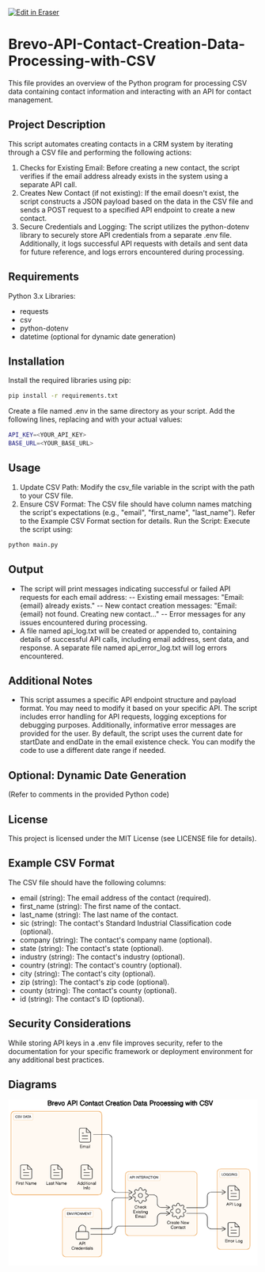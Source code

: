 <p><a target="_blank" href="https://app.eraser.io/workspace/QubUJbw5JUYWaFWjMIRj" id="edit-in-eraser-github-link"><img alt="Edit in Eraser" src="https://firebasestorage.googleapis.com/v0/b/second-petal-295822.appspot.com/o/images%2Fgithub%2FOpen%20in%20Eraser.svg?alt=media&amp;token=968381c8-a7e7-472a-8ed6-4a6626da5501"></a></p>

# Brevo-API-Contact-Creation-Data-Processing-with-CSV
This file provides an overview of the Python program for processing CSV data containing contact information and interacting with an API for contact management.

## Project Description
This script automates creating contacts in a CRM system by iterating through a CSV file and performing the following actions:

1. Checks for Existing Email: Before creating a new contact, the script verifies if the email address already exists in the system using a separate API call.
2. Creates New Contact (if not existing): If the email doesn't exist, the script constructs a JSON payload based on the data in the CSV file and sends a POST request to a specified API endpoint to create a new contact.
3. Secure Credentials and Logging: The script utilizes the python-dotenv library to securely store API credentials from a separate .env file. Additionally, it logs successful API requests with details and sent data for future reference, and logs errors encountered during processing.
## Requirements
Python 3.x
Libraries:

- requests
- csv
- python-dotenv
- datetime (optional for dynamic date generation)
## Installation
Install the required libraries using pip:

```bash
pip install -r requirements.txt
```
Create a file named .env in the same directory as your script. Add the following lines, replacing  and  with your actual values:

```bash
API_KEY=<YOUR_API_KEY>
BASE_URL=<YOUR_BASE_URL>
```
## Usage
1. Update CSV Path: Modify the csv_file variable in the script with the path to your CSV file.
2. Ensure CSV Format: The CSV file should have column names matching the script's expectations (e.g., "email", "first_name", "last_name"). Refer to the Example CSV Format section for details.
Run the Script: Execute the script using:

```bash
python main.py
```
## Output
- The script will print messages indicating successful or failed API requests for each email address:
-- Existing email messages: "Email: {email} already exists."
-- New contact creation messages: "Email: {email} not found. Creating new contact..."
-- Error messages for any issues encountered during processing.
- A file named api_log.txt will be created or appended to, containing details of successful API calls, including email address, sent data, and response. A separate file named api_error_log.txt will log errors encountered.
## Additional Notes
- This script assumes a specific API endpoint structure and payload format. You may need to modify it based on your specific API.
The script includes error handling for API requests, logging exceptions for debugging purposes. Additionally, informative error messages are provided for the user.
By default, the script uses the current date for startDate and endDate in the email existence check. You can modify the code to use a different date range if needed.
## Optional: Dynamic Date Generation
(Refer to comments in the provided Python code)

## License
This project is licensed under the MIT License (see LICENSE file for details).

## Example CSV Format
The CSV file should have the following columns:

- email (string): The email address of the contact (required).
- first_name (string): The first name of the contact.
- last_name (string): The last name of the contact.
- sic (string): The contact's Standard Industrial Classification code (optional).
- company (string): The contact's company name (optional).
- state (string): The contact's state (optional).
- industry (string): The contact's industry (optional).
- country (string): The contact's country (optional).
- city (string): The contact's city (optional).
- zip (string): The contact's zip code (optional).
- county (string): The contact's county (optional).
- id (string): The contact's ID (optional).
## Security Considerations
While storing API keys in a .env file improves security, refer to the documentation for your specific framework or deployment environment for any additional best practices.


<!-- eraser-additional-content -->
## Diagrams
<!-- eraser-additional-files -->
<a href="/README-Brevo API Contact Creation Data Processing with CSV-1.eraserdiagram" data-element-id="LjueM3pOSZslOxHtmEukW"><img src="/.eraser/QubUJbw5JUYWaFWjMIRj___3Jivg2tjMecMlrHwbIVIBR8f7U03___---diagram----b25973538bb6a044d3900b4fa9f5c081-Brevo-API-Contact-Creation-Data-Processing-with-CSV.png" alt="" data-element-id="LjueM3pOSZslOxHtmEukW" /></a>
<!-- end-eraser-additional-files -->
<!-- end-eraser-additional-content -->
<!--- Eraser file: https://app.eraser.io/workspace/QubUJbw5JUYWaFWjMIRj --->